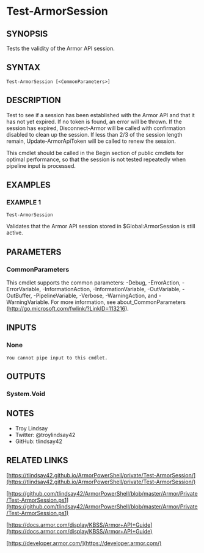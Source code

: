 # Test-ArmorSession

## SYNOPSIS
Tests the validity of the Armor API session.

## SYNTAX

```
Test-ArmorSession [<CommonParameters>]
```

## DESCRIPTION
Test to see if a session has been established with the Armor API and that it has not yet expired. 
If no token is found, an error will be thrown. 
If the session has expired, Disconnect-Armor will be called with confirmation disabled to clean up the session. 
If less than 2/3 of the session length remain, Update-ArmorApiToken will be called to renew the session.

This cmdlet should be called in the Begin section of public cmdlets for optimal performance, so that the session is not tested repeatedly when pipeline input is processed.

## EXAMPLES

### EXAMPLE 1
```
Test-ArmorSession
```

Validates that the Armor API session stored in $Global:ArmorSession is still active.

## PARAMETERS

### CommonParameters
This cmdlet supports the common parameters: -Debug, -ErrorAction, -ErrorVariable, -InformationAction, -InformationVariable, -OutVariable, -OutBuffer, -PipelineVariable, -Verbose, -WarningAction, and -WarningVariable.
For more information, see about_CommonParameters (http://go.microsoft.com/fwlink/?LinkID=113216).

## INPUTS

### None
    You cannot pipe input to this cmdlet.

## OUTPUTS

### System.Void

## NOTES
- Troy Lindsay
- Twitter: @troylindsay42
- GitHub: tlindsay42

## RELATED LINKS

[https://tlindsay42.github.io/ArmorPowerShell/private/Test-ArmorSession/](https://tlindsay42.github.io/ArmorPowerShell/private/Test-ArmorSession/)

[https://github.com/tlindsay42/ArmorPowerShell/blob/master/Armor/Private/Test-ArmorSession.ps1](https://github.com/tlindsay42/ArmorPowerShell/blob/master/Armor/Private/Test-ArmorSession.ps1)

[https://docs.armor.com/display/KBSS/Armor+API+Guide](https://docs.armor.com/display/KBSS/Armor+API+Guide)

[https://developer.armor.com/](https://developer.armor.com/)

